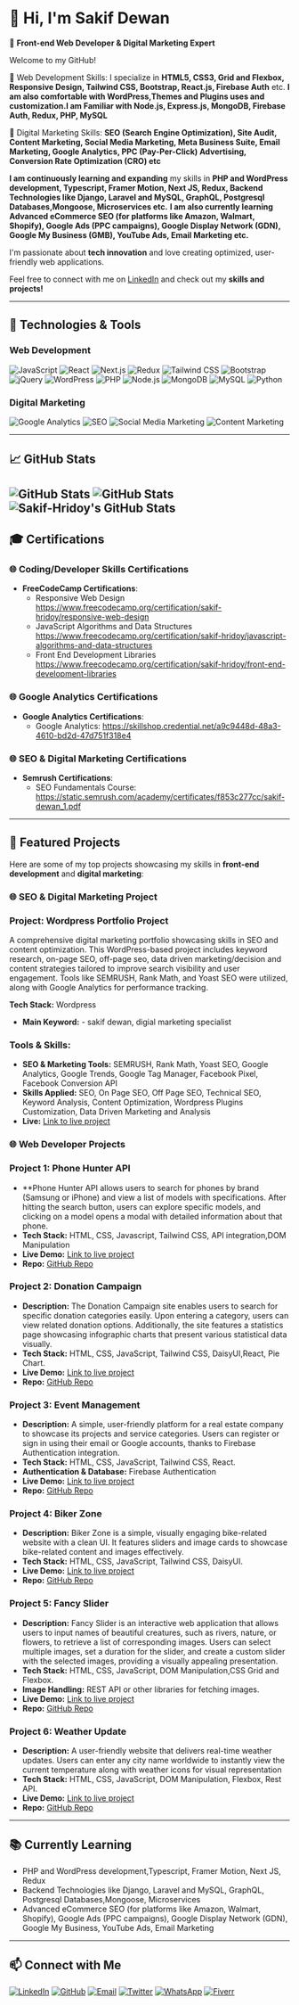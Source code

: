# 👋 Hi, I'm Sakif Dewan

🌟 **Front-end Web Developer & Digital Marketing Expert**

Welcome to my GitHub! 

🌟 Web Development Skills:
I specialize in **HTML5, CSS3, Grid and Flexbox, Responsive Design, Tailwind CSS, Bootstrap, React.js, Firebase Auth** etc. **I am also comfortable with WordPress,Themes and Plugins uses and customization.I am Familiar with Node.js, Express.js, MongoDB, Firebase Auth, Redux, PHP, MySQL**

🌟 Digital Marketing Skills:
**SEO (Search Engine Optimization),
Site Audit, 
Content Marketing,
Social Media Marketing,
Meta Business Suite, 
Email Marketing,
Google Analytics,
PPC (Pay-Per-Click) Advertising,
Conversion Rate Optimization (CRO) etc**

**I am continuously learning and expanding** my skills in **PHP and WordPress development, Typescript, Framer Motion, Next JS, Redux, Backend Technologies like Django, Laravel and MySQL, GraphQL, Postgresql Databases,Mongoose, Microservices etc.**
**I am also currently learning Advanced eCommerce SEO (for platforms like Amazon, Walmart, Shopify), Google Ads (PPC campaigns), Google Display Network (GDN), Google My Business (GMB), YouTube Ads, Email Marketing etc.**

I'm passionate about **tech innovation** and love creating optimized, user-friendly web applications.


Feel free to connect with me on [LinkedIn](https://www.linkedin.com/in/sakif-hridoy) and check out my **skills and projects!**

---

## 🔧 Technologies & Tools

### Web Development
![JavaScript](https://img.shields.io/badge/-JavaScript-F7DF1E?logo=javascript&logoColor=000000&style=for-the-badge)
![React](https://img.shields.io/badge/-React-61DAFB?logo=react&logoColor=ffffff&style=for-the-badge)
![Next.js](https://img.shields.io/badge/-Next.js-000000?logo=next.js&logoColor=ffffff&style=for-the-badge)
![Redux](https://img.shields.io/badge/-Redux-764ABC?logo=redux&logoColor=ffffff&style=for-the-badge)
![Tailwind CSS](https://img.shields.io/badge/-Tailwind_CSS-06B6D4?logo=tailwind-css&logoColor=ffffff&style=for-the-badge)
![Bootstrap](https://img.shields.io/badge/-Bootstrap-7952B3?logo=bootstrap&logoColor=ffffff&style=for-the-badge)
![jQuery](https://img.shields.io/badge/-jQuery-0769AD?logo=jquery&logoColor=ffffff&style=for-the-badge)
![WordPress](https://img.shields.io/badge/-WordPress-21759B?logo=wordpress&logoColor=ffffff&style=for-the-badge)
![PHP](https://img.shields.io/badge/-PHP-777BB4?logo=php&logoColor=ffffff&style=for-the-badge)
![Node.js](https://img.shields.io/badge/-Node.js-339933?logo=node.js&logoColor=ffffff&style=for-the-badge)
![MongoDB](https://img.shields.io/badge/-MongoDB-47A248?logo=mongodb&logoColor=ffffff&style=for-the-badge)
![MySQL](https://img.shields.io/badge/-MySQL-4479A1?logo=mysql&logoColor=ffffff&style=for-the-badge)
![Python](https://img.shields.io/badge/-Python-3776AB?logo=python&logoColor=ffffff&style=for-the-badge)

### Digital Marketing
![Google Analytics](https://img.shields.io/badge/-Google_Analytics-E37400?logo=google-analytics&logoColor=ffffff&style=for-the-badge)
![SEO](https://img.shields.io/badge/-SEO-4285F4?logo=google&logoColor=ffffff&style=for-the-badge)
![Social Media Marketing](https://img.shields.io/badge/-Social_Media_Marketing-1DA1F2?logo=twitter&logoColor=ffffff&style=for-the-badge)
![Content Marketing](https://img.shields.io/badge/-Content_Marketing-FFA500?style=for-the-badge)

---

## 📈 GitHub Stats

![GitHub Stats](https://github-readme-stats.vercel.app/api?username=Sakif-Hridoy&theme=chartreuse-dark&show_icons=true&hide_border=true&count_private=true)
![GitHub Stats](https://github-readme-streak-stats.herokuapp.com/?user=Sakif-Hridoy&theme=chartreuse-dark&hide_border=true)
<img src="https://github-readme-stats.vercel.app/api/top-langs/?username=Sakif-Hridoy&theme=chartreuse-dark&show_icons=true&hide_border=true&layout=compact" alt="Sakif-Hridoy's GitHub Stats" />
---

## 🎓 Certifications

### 🌐 Coding/Developer Skills Certifications

- **FreeCodeCamp Certifications**:
  - Responsive Web Design https://www.freecodecamp.org/certification/sakif-hridoy/responsive-web-design
  - JavaScript Algorithms and Data Structures  https://www.freecodecamp.org/certification/sakif-hridoy/javascript-algorithms-and-data-structures
  - Front End Development Libraries https://www.freecodecamp.org/certification/sakif-hridoy/front-end-development-libraries

### 🌐 Google Analytics Certifications

- **Google Analytics Certifications**:
  - Google Analytics: https://skillshop.credential.net/a9c9448d-48a3-4610-bd2d-47d751f318e4

### 🌐 SEO & Digital Marketing Certifications

- **Semrush Certifications**:
  - SEO Fundamentals Course: https://static.semrush.com/academy/certificates/f853c277cc/sakif-dewan_1.pdf
  

---

## 🚀 Featured Projects

Here are some of my top projects showcasing my skills in **front-end development** and **digital marketing**:

### 🌐 SEO & Digital Marketing Project

### Project: Wordpress Portfolio Project
A comprehensive digital marketing portfolio showcasing skills in SEO and content optimization. This WordPress-based project includes keyword research, on-page SEO, off-page seo, data driven marketing/decision and content strategies tailored to improve search visibility and user engagement. Tools like SEMRUSH, Rank Math, and Yoast SEO were utilized, along with Google Analytics for performance tracking.

**Tech Stack:** Wordpress
- **Main Keyword:** - sakif dewan, digial marketing specialist

### Tools & Skills:
- **SEO & Marketing Tools:** SEMRUSH, Rank Math, Yoast SEO, Google Analytics, Google Trends, Google Tag Manager, Facebook Pixel, Facebook Conversion API
- **Skills Applied:** SEO, On Page SEO, Off Page SEO, Technical SEO, Keyword Analysis, Content Optimization, Wordpress Plugins Customization, Data Driven Marketing and Analysis
- **Live:** [Link to live project](https://sakifdewan.com)





### 🌐 Web Developer Projects


### Project 1: Phone Hunter API
- **Phone Hunter API allows users to search for phones by brand (Samsung or iPhone) and view a list of models with specifications. After hitting the search button, users can explore specific models, and clicking on a model opens a modal with detailed information about that phone.
- **Tech Stack:** HTML, CSS, Javascript, Tailwind CSS, API integration,DOM Manipulation
- **Live Demo:** [Link to live project](https://creative-pudding-caa897.netlify.app)
- **Repo:** [GitHub Repo](https://github.com/Sakif-Hridoy/phone-huntier-api)


### Project 2: Donation Campaign
- **Description:** The Donation Campaign site enables users to search for specific donation categories easily. Upon entering a category, users can view related donation options. Additionally, the site features a statistics page showcasing infographic charts that present various statistical data visually.
- **Tech Stack:** HTML, CSS, JavaScript, Tailwind CSS, DaisyUI,React, Pie Chart.
- **Live Demo:** [Link to live project](https://visionary-taffy-106e75.netlify.app)
- **Repo:** [GitHub Repo](https://github.com/Sakif-Hridoy/donation-campaign)

### Project 3: Event Management
- **Description:** A simple, user-friendly platform for a real estate company to showcase its projects and service categories. Users can register or sign in using their email or Google accounts, thanks to Firebase Authentication integration.
- **Tech Stack:** HTML, CSS, JavaScript, Tailwind CSS, React.
- **Authentication & Database:** Firebase Authentication
- **Live Demo:** [Link to live project](https://event-management-61852.web.app)
- **Repo:** [GitHub Repo](https://github.com/Sakif-Hridoy/event-management)

### Project 4: Biker Zone
- **Description:** Biker Zone is a simple, visually engaging bike-related website with a clean UI. It features sliders and image cards to showcase bike-related content and images effectively.
- **Tech Stack:** HTML, CSS, JavaScript, Tailwind CSS, DaisyUI.
- **Live Demo:** [Link to live project](https://sakif-hridoy.github.io/Biker-Zone-Daisy-UI)
- **Repo:** [GitHub Repo](https://github.com/Sakif-Hridoy/Biker-Zone-Daisy-UI)

### Project 5: Fancy Slider
- **Description:** Fancy Slider is an interactive web application that allows users to input names of beautiful creatures, such as rivers, nature, or flowers, to retrieve a list of corresponding images. Users can select multiple images, set a duration for the slider, and create a custom slider with the selected images, providing a visually appealing presentation.
- **Tech Stack:** HTML, CSS, JavaScript, DOM Manipulation,CSS Grid and Flexbox.
- **Image Handling:** REST API or other libraries for fetching images.
- **Live Demo:** [Link to live project](https://sakif-hridoy.github.io/fancy-slider)
- **Repo:** [GitHub Repo](https://github.com/Sakif-Hridoy/fancy-slider)

### Project 6: Weather Update
- **Description:** A user-friendly website that delivers real-time weather updates. Users can enter any city name worldwide to instantly view the current temperature along with weather icons for visual representation
- **Tech Stack:** HTML, CSS, JavaScript, DOM Manipulation, Flexbox, Rest API.
- **Live Demo:** [Link to live project](https://sakif-hridoy.github.io/weatherupdate/)
- **Repo:** [GitHub Repo](https://github.com/Sakif-Hridoy/weatherupdate)

---

## 📚 Currently Learning

- PHP and WordPress development,Typescript, Framer Motion, Next JS, Redux
- Backend Technologies like Django, Laravel and MySQL, GraphQL, Postgresql Databases,Mongoose, Microservices
- Advanced eCommerce SEO (for platforms like Amazon, Walmart, Shopify), Google Ads (PPC campaigns), Google Display Network (GDN), Google My Business, YouTube Ads, Email Marketing

---

## 📫 Connect with Me

[![LinkedIn](https://img.shields.io/badge/-LinkedIn-0A66C2?logo=linkedin&logoColor=ffffff&style=for-the-badge)](https://www.linkedin.com/in/sakif-hridoy)
[![GitHub](https://img.shields.io/badge/-GitHub-181717?logo=github&logoColor=ffffff&style=for-the-badge)](https://github.com/sakif-hridoy)
[![Email](https://img.shields.io/badge/-Email-D14836?logo=gmail&logoColor=ffffff&style=for-the-badge)](mailto:sakifjobspace@gmail.com)
[![Twitter](https://img.shields.io/badge/-Twitter-1DA1F2?logo=twitter&logoColor=ffffff&style=for-the-badge)](https://x.com/Sakif_Hridoy_25)
[![WhatsApp](https://img.shields.io/badge/-WhatsApp-25D366?logo=whatsapp&logoColor=ffffff&style=for-the-badge)](https://wa.me/+8801879800945)
[![Fiverr](https://img.shields.io/badge/-Fiverr-1DBF73?logo=fiverr&logoColor=ffffff&style=for-the-badge)](https://www.fiverr.com/sakifhridoy25)
